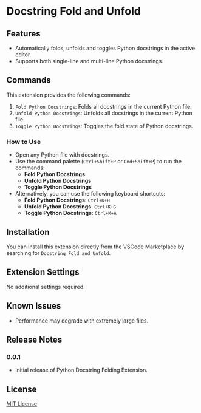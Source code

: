 # Docstring Fold and Unfold

## Features

- Automatically folds, unfolds and toggles Python docstrings in the active editor.
- Supports both single-line and multi-line Python docstrings.

## Commands

This extension provides the following commands:

1. `Fold Python Docstrings`: Folds all docstrings in the current Python file.
2. `Unfold Python Docstrings`: Unfolds all docstrings in the current Python file.
3. `Toggle Python Docstrings`: Toggles the fold state of Python docstrings.

### How to Use

- Open any Python file with docstrings.
- Use the command palette (`Ctrl+Shift+P` or `Cmd+Shift+P`) to run the commands:
  - **Fold Python Docstrings**
  - **Unfold Python Docstrings**
  - **Toggle Python Docstrings**
- Alternatively, you can use the following keyboard shortcuts:
  - **Fold Python Docstrings**: `Ctrl+K+H`
  - **Unfold Python Docstrings**: `Ctrl+K+G`
  - **Toggle Python Docstrings**: `Ctrl+K+A`

## Installation

You can install this extension directly from the VSCode Marketplace by searching for `Docstring Fold and Unfold`.

## Extension Settings

No additional settings required.

## Known Issues

- Performance may degrade with extremely large files.

## Release Notes

### 0.0.1

- Initial release of Python Docstring Folding Extension.

## License

[MIT License](LICENSE)
